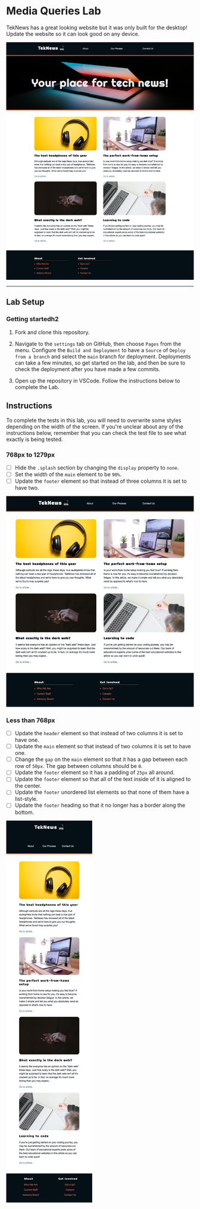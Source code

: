 # Media Queries Lab

TekNews has a great looking website but it was only built for the desktop! Update the website so it can look good on any device.

![Wide default view](./assets/wide-view.png)

---

## Lab Setup

### Getting startedh2

1. Fork and clone this repository.

1. Navigate to the `settings` tab on GitHub, then choose `Pages` from the menu. Configure the `Build and Deployment` to have a `Source` of `Deploy from a branch` and select the `main` branch for deployment. Deployments can take a few minutes, so get started on the lab, and then be sure to check the deployment after you have made a few commits.

1. Open up the repository in VSCode. Follow the instructions below to complete the Lab.

## Instructions

To complete the tests in this lab, you will need to overwrite some styles depending on the width of the screen. If you're unclear about any of the instructions below, remember that you can check the test file to see what exactly is being tested.

### 768px to 1279px

- [ ] Hide the `.splash` section by changing the `display` property to `none`.
- [ ] Set the width of the `main` element to be `90%`.
- [ ] Update the `footer` element so that instead of three columns it is set to have two.

![Medium view](./assets/medium-view.png)

### Less than 768px

- [ ] Update the `header` element so that instead of two columns it is set to have one.
- [ ] Update the `main` element so that instead of two columns it is set to have one.
- [ ] Change the `gap` on the `main` element so that it has a gap between each row of `50px`. The gap between columns should be `0`.
- [ ] Update the `footer` element so it has a padding of `25px` all around.
- [ ] Update the `footer` element so that all of the text inside of it is aligned to the center.
- [ ] Update the `footer` unordered list elements so that none of them have a list-style.
- [ ] Update the `footer` heading so that it no longer has a border along the bottom.

![Narrow view](./assets/narrow-view.png)
